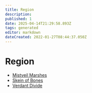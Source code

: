 ```yaml
---
title: Region
description:
published: 1
date: 2025-04-14T21:29:58.893Z
tags: generated
editor: markdown
dateCreated: 2022-01-27T08:44:37.050Z
---
```


# Region
- [Mistveil Marshes](/geography/region/mistveil-marshes.md)
- [Skein of Bones](/geography/region/skein-of-bones.md)
- [Verdant Divide](/geography/region/verdant-divide.md)
